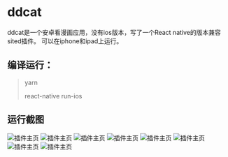 # ddcat
ddcat是一个安卓看漫画应用，没有ios版本，写了一个React native的版本兼容sited插件。
可以在iphone和ipad上运行。

## 编译运行：
> yarn
>
> react-native run-ios

## 运行截图
![插件主页](./img/QQ20170830-200232@2x.png)
![插件主页](./img/QQ20170830-200320@2x.png)
![插件主页](./img/QQ20170830-200329@2x.png)
![插件主页](./img/QQ20170830-200339@2x.png)
![插件主页](./img/QQ20170830-200352@2x.png)
![插件主页](./img/QQ20170830-200404@2x.png)
![插件主页](./img/QQ20170830-200416@2x.png)
![插件主页](./img/QQ20170830-200424@2x.png)
